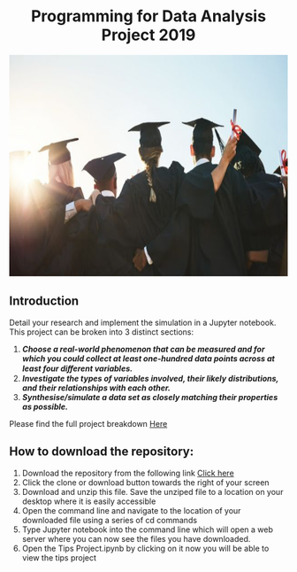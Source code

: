 <h1 align ="center"> Programming for Data Analysis Project 2019</h1>

<p align ="center"><img src="images/intro.jpg" alt="Tip at Restaurant " width="700" height="400" title="Tip"/></p>

## Introduction

Detail your research and implement the simulation in a Jupyter notebook. This project can be broken into 3 distinct sections: 

1. <b><i>Choose a real-world phenomenon that can be measured and for which you could collect at least one-hundred data points across at least four diﬀerent variables.</i></b> 
2. <b><i> Investigate the types of variables involved, their likely distributions, and their relationships with each other.</i></b>
3. <b><i> Synthesise/simulate a data set as closely matching their properties as possible. </i></b>

Please find the full project breakdown <a href=https://github.com/Roisin-Fallon/Programming-for-Data-Analysis-Project-2019/blob/master/Project%20Guidelines.pdf>Here</a>

## How to download the repository:
1. Download the repository from the following link <a href=https://github.com/Roisin-Fallon/Programming-for-Data-Analysis-Project-2019>Click here</a>  
2. Click the clone or download button towards the right of your screen
3. Download and unzip this file. Save the unziped file to a location on your desktop where it is easily accessible
4. Open the command line and navigate to the location of your downloaded file using a series of cd commands 
5. Type Jupyter notebook into the command line which will open a web server where you can now see the files you have downloaded. 
6. Open the Tips Project.ipynb by clicking  on it now you will be able to view the tips project